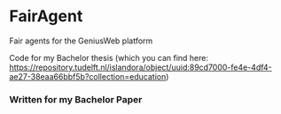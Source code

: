 # FairAgent
Fair agents for the GeniusWeb platform

Code for my Bachelor thesis (which you can find here: https://repository.tudelft.nl/islandora/object/uuid:89cd7000-fe4e-4df4-ae27-38eaa66bbf5b?collection=education)

### Written for my Bachelor Paper
